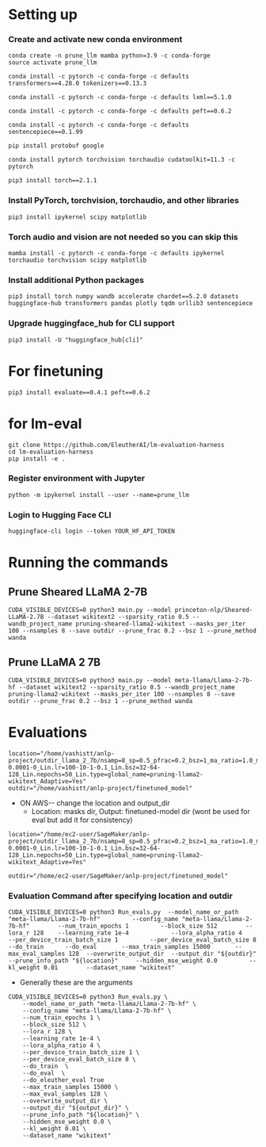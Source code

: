 # Setting up 

### Create and activate new conda environment

```
conda create -n prune_llm mamba python=3.9 -c conda-forge
source activate prune_llm

conda install -c pytorch -c conda-forge -c defaults transformers==4.28.0 tokenizers==0.13.3 

conda install -c pytorch -c conda-forge -c defaults lxml==5.1.0

conda install -c pytorch -c conda-forge -c defaults peft==0.6.2

conda install -c pytorch -c conda-forge -c defaults  sentencepiece==0.1.99

pip install protobuf google

conda install pytorch torchvision torchaudio cudatoolkit=11.3 -c pytorch

pip3 install torch==2.1.1 

```


### Install PyTorch, torchvision, torchaudio, and other libraries
```
pip3 install ipykernel scipy matplotlib
```

### Torch audio and vision are not needed so you can skip this 

```
mamba install -c pytorch -c conda-forge -c defaults ipykernel torchaudio torchvision scipy matplotlib
```

### Install additional Python packages
```
pip3 install torch numpy wandb accelerate chardet==5.2.0 datasets huggingface-hub transformers pandas plotly tqdm urllib3 sentencepiece
```

### Upgrade huggingface_hub for CLI support
```
pip3 install -U "huggingface_hub[cli]"
```

# For finetuning
```
pip3 install evaluate==0.4.1 peft==0.6.2
```

# for lm-eval

```
git clone https://github.com/EleutherAI/lm-evaluation-harness
cd lm-evaluation-harness
pip install -e .
```

### Register environment with Jupyter
```
python -m ipykernel install --user --name=prune_llm
```
### Login to Hugging Face CLI
```
huggingface-cli login --token YOUR_HF_API_TOKEN
```

# Running the commands

## Prune Sheared LLaMA 2-7B
```
CUDA_VISIBLE_DEVICES=0 python3 main.py --model princeton-nlp/Sheared-LLaMA-2.7B --dataset wikitext2 --sparsity_ratio 0.5 --wandb_project_name pruning-sheared-llama2-wikitext --masks_per_iter 100 --nsamples 8 --save outdir --prune_frac 0.2 --bsz 1 --prune_method wanda
```

## Prune LLaMA 2 7B
```
CUDA_VISIBLE_DEVICES=0 python3 main.py --model meta-llama/Llama-2-7b-hf --dataset wikitext2 --sparsity_ratio 0.5 --wandb_project_name pruning-llama2-wikitext --masks_per_iter 100 --nsamples 8 --save outdir --prune_frac 0.2 --bsz 1 --prune_method wanda
```


# Evaluations


```
location="/home/vashistt/anlp-project/outdir_llama_2_7b/nsamp=8_sp=0.5_pfrac=0.2_bsz=1_ma_ratio=1.0_mpi=100_Lin.regtype=l1_pmethod=wanda_mlp_attn_ratio=1.0_Lin.regweight=100.0-0.0001-0_Lin.lr=100-10-1-0.1_Lin.bsz=32-64-128_Lin.nepochs=50_Lin.type=global_name=pruning-llama2-wikitext_Adaptive=Yes"
outdir="/home/vashistt/anlp-project/finetuned_model"
```
- ON AWS-- change the location and output_dir
    - Location: masks dir, Output: finetuned-model dir (wont be used for eval but add it for consistency)

```
location="/home/ec2-user/SageMaker/anlp-project/outdir_llama_2_7b/nsamp=8_sp=0.5_pfrac=0.2_bsz=1_ma_ratio=1.0_mpi=100_Lin.regtype=l1_pmethod=wanda_mlp_attn_ratio=1.0_Lin.regweight=100.0-0.0001-0_Lin.lr=100-10-1-0.1_Lin.bsz=32-64-128_Lin.nepochs=50_Lin.type=global_name=pruning-llama2-wikitext_Adaptive=Yes"

outdir="/home/ec2-user/SageMaker/anlp-project/finetuned_model"
```


### Evaluation Command after specifying location and outdir 

```
CUDA_VISIBLE_DEVICES=0 python3 Run_evals.py  --model_name_or_path "meta-llama/Llama-2-7b-hf"         --config_name "meta-llama/Llama-2-7b-hf"        --num_train_epochs 1         --block_size 512        --lora_r 128    --learning_rate 1e-4            --lora_alpha_ratio 4    --per_device_train_batch_size 1         --per_device_eval_batch_size 8       --do_train      --do_eval       --max_train_samples 15000       --max_eval_samples 128  --overwrite_output_dir  --output_dir "${outdir}"    --prune_info_path "${location}"     --hidden_mse_weight 0.0         --kl_weight 0.01        --dataset_name "wikitext"
```


- Generally these are the arguments 

```
CUDA_VISIBLE_DEVICES=0 python3 Run_evals.py \
	--model_name_or_path "meta-llama/Llama-2-7b-hf" \
	--config_name "meta-llama/Llama-2-7b-hf" \
	--num_train_epochs 1 \
	--block_size 512 \
	--lora_r 128 \
	--learning_rate 1e-4 \
	--lora_alpha_ratio 4 \
	--per_device_train_batch_size 1 \
	--per_device_eval_batch_size 8 \
	--do_train  \
	--do_eval  \
 	--do_eleuther_eval True
	--max_train_samples 15000 \
	--max_eval_samples 128 \
	--overwrite_output_dir \
	--output_dir "${output_dir}" \
	--prune_info_path "${location}" \
	--hidden_mse_weight 0.0 \
	--kl_weight 0.01 \
	--dataset_name "wikitext"
```
